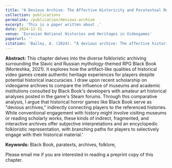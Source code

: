 ```yaml
---
title: "A Devious Archive: The Affective Historicity and Paratextual Russian Folkloristics of Black Book"
collection: publications
permalink: /publication/devious-archive
excerpt: 'This is a paper written about .'
date: 2024-12-31
venue: 'Eurasian National Histories and Heritages in Videogames'
paperurl: ''
citation: 'Bailey, A. (2024). “A devious archive: The affective historicity and paratextual Russian folkloristics of Black Book.” In Eurasian National Histories and Heritages in Videogames, edited by Michael Mochoki, Routledge.'
---
```


<b>Abstract:</b> This chapter delves into the diverse folkloristic archiving surrounding the Slavic and Russian mythology-themed RPG Black Book (Morteshka, 2021). It explores how the artifact-like qualities of historical video games create authentic heritage experiences for players despite potential historical inaccuracies. I draw upon recent scholarship on videogame archives to compare the influence of museums and academic institutions consulted by Black Book's developers with amateur art historical analyses posted in the game's Steam forums. Through this comparative analysis, I argue that historical horror games like Black Book serve as "devious archives," indirectly connecting players to the referenced histories. While conventional engagement with history might involve visiting museums or reading scholarly works, these kinds of indirect, fragmented, and interactive archives offer subjective interpretations and an encyclopedic folkloristic representation, with branching paths for players to selectively engage with their historical material.' 

<b>Keywords:</b> Black Book, paratexts, archives, folklore, 

Please email me if you are interested in reading a preprint copy of this chapter.

